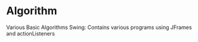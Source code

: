 # Algorithm
Various Basic Algorithms
Swing: Contains various programs using JFrames and actionListeners
